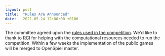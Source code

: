 ```yaml
---
layout: post
title:  "Rules Are Announced"
date:   2021-05-24 12:00:00 +0100
---
```


The committee agreed upon the [rules used in the competition](/rules/). We'd like
to thank to [RCI](https://rci.cvut.cz) for helping with the computational
resources needed to run the competition. Within a few weeks the implementation
of the public games will be merged to OpenSpiel master.
